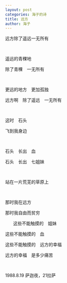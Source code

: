 ```yaml
---
layout: post
categories: 海子的诗
title: 远方
author: 海子
---
```


远方除了遥远一无所有

&nbsp;

遥远的青稞地

除了青稞　一无所有

&nbsp;

更远的地方　更加孤独

远方啊　除了遥远　一无所有

&nbsp;

这时　石头

飞到我身边

&nbsp;

石头　长出　血

石头　长出　七姐妹

&nbsp;

站在一片荒芜的草原上

&nbsp;

那时我在远方

那时我自由而贫穷

&nbsp;
　
这些不能触摸的　姐妹

这些不能触摸的　血

这些不能触摸的　远方的幸福

远方的幸福　是多少痛苦

&nbsp;

1988.8.19 萨迦夜，21拉萨
